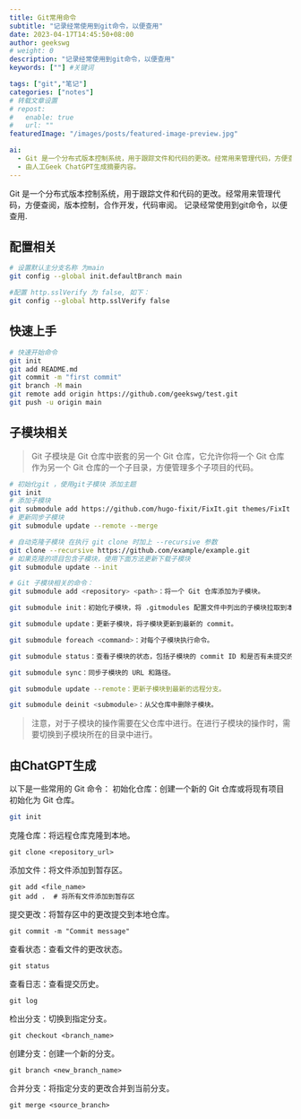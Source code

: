 ```yaml
---
title: Git常用命令
subtitle: "记录经常使用到git命令，以便查用"
date: 2023-04-17T14:45:50+08:00
author: geekswg
# weight: 0
description: "记录经常使用到git命令，以便查用"
keywords: [""] #关键词

tags: ["git","笔记"]
categories: ["notes"]
# 转载文章设置
# repost:
#   enable: true
#   url: ""
featuredImage: "/images/posts/featured-image-preview.jpg"

ai:
  - Git 是一个分布式版本控制系统，用于跟踪文件和代码的更改。经常用来管理代码，方便查阅，版本控制，合作开发，代码审阅。记录经常使用到git命令，以便查用.
  - 由人工Geek ChatGPT生成摘要内容。
---
```

Git 是一个分布式版本控制系统，用于跟踪文件和代码的更改。经常用来管理代码，方便查阅，版本控制，合作开发，代码审阅。
记录经常使用到git命令，以便查用.
<!--more-->

## 配置相关

```bash
# 设置默认主分支名称 为main 
git config --global init.defaultBranch main 

#配置 http.sslVerify 为 false, 如下：
git config --global http.sslVerify false


```

## 快速上手

``` bash
# 快速开始命令
git init
git add README.md
git commit -m "first commit"
git branch -M main
git remote add origin https://github.com/geekswg/test.git
git push -u origin main
```

## 子模块相关

> Git 子模块是 Git 仓库中嵌套的另一个 Git 仓库，它允许你将一个 Git 仓库作为另一个 Git 仓库的一个子目录，方便管理多个子项目的代码。

```bash
# 初始化git ，使用git子模块 添加主题
git init
# 添加子模块
git submodule add https://github.com/hugo-fixit/FixIt.git themes/FixIt
# 更新同步子模块
git submodule update --remote --merge

# 自动克隆子模块 在执行 git clone 时加上 --recursive 参数
git clone --recursive https://github.com/example/example.git
# 如果克隆的项目包含子模块，使用下面方法更新下载子模块
git submodule update --init

# Git 子模块相关的命令：
git submodule add <repository> <path>：将一个 Git 仓库添加为子模块。

git submodule init：初始化子模块，将 .gitmodules 配置文件中列出的子模块拉取到本地。

git submodule update：更新子模块，将子模块更新到最新的 commit。

git submodule foreach <command>：对每个子模块执行命令。

git submodule status：查看子模块的状态，包括子模块的 commit ID 和是否有未提交的修改。

git submodule sync：同步子模块的 URL 和路径。

git submodule update --remote：更新子模块到最新的远程分支。

git submodule deinit <submodule>：从父仓库中删除子模块。
```
> 注意，对于子模块的操作需要在父仓库中进行。在进行子模块的操作时，需要切换到子模块所在的目录中进行。

## 由ChatGPT生成
以下是一些常用的 Git 命令：
初始化仓库：创建一个新的 Git 仓库或将现有项目初始化为 Git 仓库。
```bash
git init
```

克隆仓库：将远程仓库克隆到本地。
```
git clone <repository_url>
```

添加文件：将文件添加到暂存区。
```
git add <file_name>
git add .  # 将所有文件添加到暂存区
```

提交更改：将暂存区中的更改提交到本地仓库。
```
git commit -m "Commit message"
```

查看状态：查看文件的更改状态。
```
git status
```

查看日志：查看提交历史。
```
git log
```

检出分支：切换到指定分支。
```
git checkout <branch_name>
```

创建分支：创建一个新的分支。
```
git branch <new_branch_name>
```

合并分支：将指定分支的更改合并到当前分支。
```
git merge <source_branch>
```
